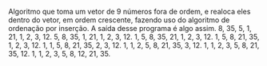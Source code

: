 Algoritmo que toma um vetor de 9 números fora de ordem, e realoca eles dentro do vetor, em ordem crescente, fazendo uso do algoritmo de ordenação por inserção.
A saída desse programa é algo assim.
8, 35, 5, 1, 21, 1, 2, 3, 12.
5, 8, 35, 1, 21, 1, 2, 3, 12.
1, 5, 8, 35, 21, 1, 2, 3, 12.
1, 5, 8, 21, 35, 1, 2, 3, 12.
1, 1, 5, 8, 21, 35, 2, 3, 12.
1, 1, 2, 5, 8, 21, 35, 3, 12.
1, 1, 2, 3, 5, 8, 21, 35, 12.
1, 1, 2, 3, 5, 8, 12, 21, 35.
